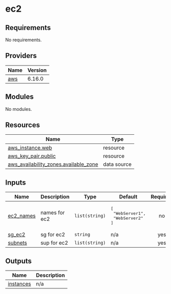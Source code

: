# ec2

<!-- BEGIN_TF_DOCS -->
## Requirements

No requirements.

## Providers

| Name | Version |
|------|---------|
| <a name="provider_aws"></a> [aws](#provider\_aws) | 6.16.0 |

## Modules

No modules.

## Resources

| Name | Type |
|------|------|
| [aws_instance.web](https://registry.terraform.io/providers/hashicorp/aws/latest/docs/resources/instance) | resource |
| [aws_key_pair.public](https://registry.terraform.io/providers/hashicorp/aws/latest/docs/resources/key_pair) | resource |
| [aws_availability_zones.available_zone](https://registry.terraform.io/providers/hashicorp/aws/latest/docs/data-sources/availability_zones) | data source |

## Inputs

| Name | Description | Type | Default | Required |
|------|-------------|------|---------|:--------:|
| <a name="input_ec2_names"></a> [ec2\_names](#input\_ec2\_names) | names for ec2 | `list(string)` | <pre>[<br/>  "WebServer1",<br/>  "WebServer2"<br/>]</pre> | no |
| <a name="input_sg_ec2"></a> [sg\_ec2](#input\_sg\_ec2) | sg for ec2 | `string` | n/a | yes |
| <a name="input_subnets"></a> [subnets](#input\_subnets) | sup for ec2 | `list(string)` | n/a | yes |

## Outputs

| Name | Description |
|------|-------------|
| <a name="output_instances"></a> [instances](#output\_instances) | n/a |
<!-- END_TF_DOCS -->

